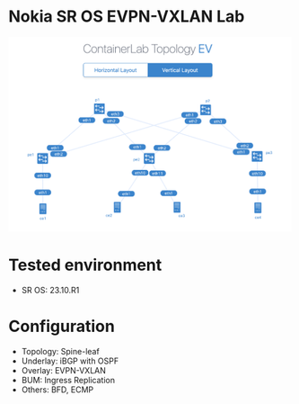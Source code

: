 # Nokia SR OS EVPN-VXLAN Lab
![Topology](topology.png)

# Tested environment
- SR OS: 23.10.R1

# Configuration
- Topology: Spine-leaf
- Underlay: iBGP with OSPF
- Overlay: EVPN-VXLAN
- BUM: Ingress Replication
- Others: BFD, ECMP
